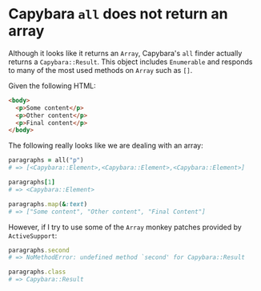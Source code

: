# Capybara `all` does not return an array

Although it looks like it returns an `Array`, Capybara's `all` finder actually
returns a `Capybara::Result`. This object includes `Enumerable` and responds to
many of the most used methods on `Array` such as `[]`.

Given the following HTML:

```html
<body>
  <p>Some content</p>
  <p>Other content</p>
  <p>Final content</p>
</body>
```

The following really looks like we are dealing with an array:

```ruby
paragraphs = all("p")
# => [<Capybara::Element>,<Capybara::Element>,<Capybara::Element>]

paragraphs[1]
# => <Capybara::Element>

paragraphs.map(&:text)
# => ["Some content", "Other content", "Final Content"]
```

However, if I try to use some of the `Array` monkey patches provided by
`ActiveSupport`:

```ruby
paragraphs.second
# => NoMethodError: undefined method `second' for Capybara::Result

paragraphs.class
# => Capybara::Result
```
